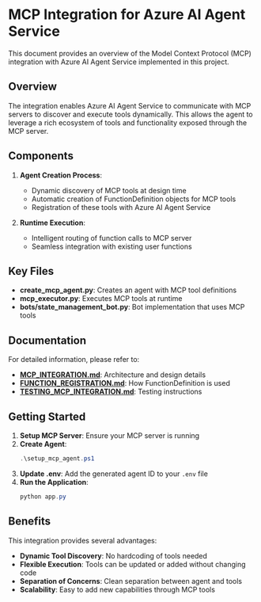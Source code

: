 # MCP Integration for Azure AI Agent Service

This document provides an overview of the Model Context Protocol (MCP) integration with Azure AI Agent Service implemented in this project.

## Overview

The integration enables Azure AI Agent Service to communicate with MCP servers to discover and execute tools dynamically. This allows the agent to leverage a rich ecosystem of tools and functionality exposed through the MCP server.

## Components

1. **Agent Creation Process**:
   - Dynamic discovery of MCP tools at design time
   - Automatic creation of FunctionDefinition objects for MCP tools
   - Registration of these tools with Azure AI Agent Service

2. **Runtime Execution**:
   - Intelligent routing of function calls to MCP server
   - Seamless integration with existing user functions

## Key Files

- **create_mcp_agent.py**: Creates an agent with MCP tool definitions
- **mcp_executor.py**: Executes MCP tools at runtime
- **bots/state_management_bot.py**: Bot implementation that uses MCP tools

## Documentation

For detailed information, please refer to:

- **[MCP_INTEGRATION.md](MCP_INTEGRATION.md)**: Architecture and design details
- **[FUNCTION_REGISTRATION.md](FUNCTION_REGISTRATION.md)**: How FunctionDefinition is used
- **[TESTING_MCP_INTEGRATION.md](TESTING_MCP_INTEGRATION.md)**: Testing instructions

## Getting Started

1. **Setup MCP Server**: Ensure your MCP server is running
2. **Create Agent**:
   ```powershell
   .\setup_mcp_agent.ps1
   ```
3. **Update .env**: Add the generated agent ID to your `.env` file
4. **Run the Application**:
   ```powershell
   python app.py
   ```

## Benefits

This integration provides several advantages:

- **Dynamic Tool Discovery**: No hardcoding of tools needed
- **Flexible Execution**: Tools can be updated or added without changing code
- **Separation of Concerns**: Clean separation between agent and tools
- **Scalability**: Easy to add new capabilities through MCP tools
